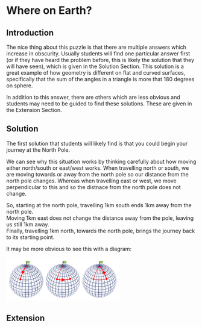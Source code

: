 # Where on Earth?

## Introduction

The nice thing about this puzzle is that there are multiple answers which increase in obscurity. Usually students will find one particular answer first (or if they have heard the problem before, this is likely the solution that they will have seen), which is given in the Solution Section. This solution is a great example of how geometry is different on flat and curved surfaces, specifically that the sum of the angles in a triangle is more that 180 degrees on sphere.

In addition to this answer, there are others which are less obvious and students may need to be guided to find these solutions. These are given in the Extension Section.

## Solution

The first solution that students will likely find is that you could begin your journey at the North Pole.

We can see why this situation works by thinking carefully about how moving either north/south or east/west works. When travelling north or south, we are moving towards or away from the north pole so our distance from the north pole changes. Whereas when travelling east or west, we move perpendicular to this and so the distnace from the north pole does not change.

So, starting at the north pole, travelling 1km south ends 1km away from the north pole.  
Moving 1km east does not change the distance away from the pole, leaving us still 1km away.  
Finally, travelling 1km north, towards the north pole, brings the journey back to its starting point.

It may be more obvious to see this with a diagram:

<img src="../../images/where-on-earth-1.png" width=300>

## Extension
